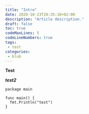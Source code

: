 ```yaml
---
title: "Intro"
date: 2020-10-23T20:35:18+02:00
description: "Article description."
draft: false
toc: true
codeMaxLines: 5
codeLineNumbers: true
tags:
 - test
categories:
 - blub
---
```


**Test**

***test2***
```
package main

func main() {
  fmt.Println("test")
}
```